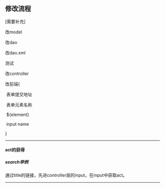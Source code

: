 ## 修改流程

[需要补充]

改model

改dao

改dao.xml

测试

改controller

改前端{

​	表单提交地址

​	表单元素名称

​	${element}

​	input name

}

---

#### act的获得

##### search举例

通过title的链接，先进controller层的input，在input中获取act。

---

